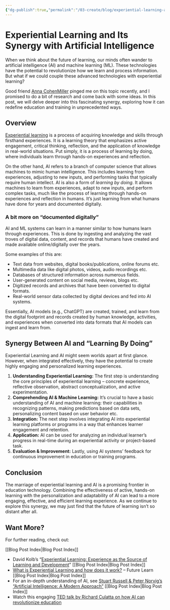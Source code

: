 ```yaml
---
{"dg-publish":true,"permalink":"/03-create/blog/experiential-learning-and-its-synergy-with-artificial-intelligence/","tags":["machine-learning","ai","experiential-learning"]}
---
```


# Experiential Learning and Its Synergy with Artificial Intelligence

When we think about the future of learning, our minds often wander to artificial intelligence (AI) and machine learning (ML). These technologies have the potential to revolutionize how we learn and process information. But what if we could couple these advanced technologies with experiential learning?

Good friend [Anna CohenMiller](http://anna.cohenmiller.com/) pinged me on this topic recently, and I promised to do a bit of research and come back with some ideas. In this post, we will delve deeper into this fascinating synergy, exploring how it can redefine education and training in unprecedented ways.

## Overview

[Experiential learning](https://en.wikipedia.org/wiki/Experiential_learning) is a process of acquiring knowledge and skills through firsthand experiences. It is a learning theory that emphasizes active engagement, critical thinking, reflection, and the application of knowledge in real-world situations. Put simply, it is a process of learning by doing, where individuals learn through hands-on experiences and reflection.

On the other hand, AI refers to a branch of computer science that allows machines to mimic human intelligence. This includes learning from experiences, adjusting to new inputs, and performing tasks that typically require human intellect. AI is also a form of _learning by doing_. It allows machines to learn from experiences, adapt to new inputs, and perform complex tasks, much like the process of learning through hands-on experiences and reflection in humans. It’s just learning from what humans have done for years and documented digitally.

### A bit more on “documented digitally”

AI and ML systems can learn in a manner similar to how humans learn through experiences. This is done by ingesting and analyzing the vast troves of digital data, content, and records that humans have created and made available online/digitally over the years.

Some examples of this are:

- Text data from websites, digital books/publications, online forums etc.
- Multimedia data like digital photos, videos, audio recordings etc.
- Databases of structured information across numerous fields.
- User-generated content on social media, reviews, blogs etc.
- Digitized records and archives that have been converted to digital formats.
- Real-world sensor data collected by digital devices and fed into AI systems.

Essentially, AI models (e.g., ChatGPT) are created, trained, and learn from the digital footprint and records created by human knowledge, activities, and experiences when converted into data formats that AI models can ingest and learn from.

## Synergy Between AI and “Learning By Doing”

Experiential Learning and AI might seem worlds apart at first glance. However, when integrated effectively, they have the potential to create highly engaging and personalized learning experiences.

1. **Understanding Experiential Learning:** The first step is understanding the core principles of experiential learning – concrete experience, reflective observation, abstract conceptualization, and active experimentation.
2. **Comprehending AI & Machine Learning:** It’s crucial to have a basic understanding of AI and machine learning: their capabilities in recognizing patterns, making predictions based on data sets, personalizing content based on user behavior etc.
3. **Integration:** The next step involves integrating AI into experiential learning platforms or programs in a way that enhances learner engagement and retention.
4. **Application:** AI can be used for analyzing an individual learner’s progress in real-time during an experiential activity or project-based task.
5. **Evaluation & Improvement:** Lastly, using AI systems’ feedback for continuous improvement in education or training programs.

## Conclusion

The marriage of experiential learning and AI is a promising frontier in education technology. Combining the effectiveness of active, hands-on learning with the personalization and adaptability of AI can lead to a more engaging, effective, and efficient learning experience. As we continue to explore this synergy, we may just find that the future of learning isn’t so distant after all.

## Want More?

For further reading, check out:

[[Blog Post Index\|Blog Post Index]]
- David Kolb’s “[Experiential Learning: Experience as the Source of Learning and Development](https://www.amazon.com/Experiential-Learning-Experience-Source-Development-dp-0133892409/dp/0133892409/ref=dp_ob_title_bk)”
[[Blog Post Index\|Blog Post Index]]
- [What is Experiential Learning and how does it work?](https://www.futurelearn.com/info/blog/what-is-experiential-learning) – Future Learn
[[Blog Post Index\|Blog Post Index]]
- For an in-depth understanding of AI, see [Stuart Russell & Peter Norvig’s “Artificial Intelligence: A Modern Approach”](https://en.wikipedia.org/wiki/Artificial_Intelligence:_A_Modern_Approach)
[[Blog Post Index\|Blog Post Index]]
- Watch this engaging [TED talk by Richard Culatta on how AI can revolutionize education](https://www.ted.com/talks/richard_culatta_education_in_an_evolving_digital_world)